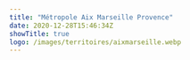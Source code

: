 ```yaml
---
title: "Métropole Aix Marseille Provence"
date: 2020-12-28T15:46:34Z
showTitle: true
logo: /images/territoires/aixmarseille.webp
---
```

